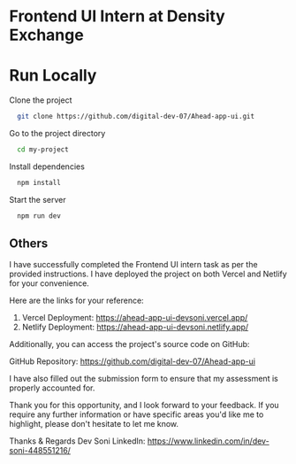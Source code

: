 # Frontend UI Intern at Density Exchange 

# Run Locally

Clone the project

```bash
  git clone https://github.com/digital-dev-07/Ahead-app-ui.git
```

Go to the project directory

```bash
  cd my-project
```

Install dependencies

```bash
  npm install
```

Start the server

```bash
  npm run dev
```


## Others

I have successfully completed the Frontend UI intern task as per the provided instructions. I have deployed the project on both Vercel and Netlify for your convenience.

Here are the links for your reference:

1. Vercel Deployment: https://ahead-app-ui-devsoni.vercel.app/
2. Netlify Deployment: https://ahead-app-ui-devsoni.netlify.app/

Additionally, you can access the project's source code on GitHub:

GitHub Repository: https://github.com/digital-dev-07/Ahead-app-ui

I have also filled out the submission form to ensure that my assessment is properly accounted for.

Thank you for this opportunity, and I look forward to your feedback. If you require any further information or have specific areas you'd like me to highlight, please don't hesitate to let me know.

Thanks & Regards
Dev Soni
LinkedIn: https://www.linkedin.com/in/dev-soni-448551216/


